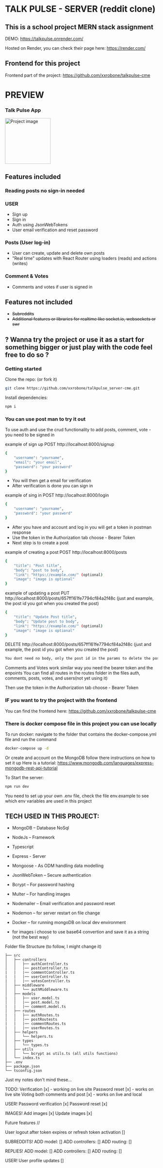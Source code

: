 # TALK PULSE - SERVER (reddit clone)

## This is a school project MERN stack assignment

DEMO: https://talkpulse.onrender.com/

Hosted on Render, you can check their page here: https://render.com/

## Frontend for this project
Frontend part of the project: https://github.com/xxrobone/talkpulse-cme

# PREVIEW
### Talk Pulse App 
<img src="assets/talkpulse.gif" alt="Project image" width="150">

## Features included

### Reading posts no sign-in needed

### USER
- Sign up
- Sign in
- Auth using JsonWebTokens
- User email verification and reset password

### Posts (User log-in)
- User can create, update and delete own posts 
- "Real time" updates with React Router using loaders (reads) and actions (writes)

### Comment & Votes
- Comments and votes if user is signed in

## Features not included
- ~~Subreddits~~ 
- ~~Additional features or libraries for realtime like socket.io, websockets or swr~~

## ? Wanna try the project or use it as a start for something bigger or just play with the code feel free to do so ?

### Getting started

Clone the repo: (or fork it)

```sh
git clone https://github.com/xxrobone/talkpulse_server-cme.git
```
Install dependencies:

```sh
npm i
```
### You can use post man to try it out
To use auth and use the crud functionality to add posts, comment, vote - you need to be signed in

example of sign up
POST http://localhost:8000/signup
```sh
{
    "username": "yourname",
    "email": "your email",
    "password": "your password"
}
```
- You will then get a email for verification
- After verification is done you can sign in

example of sing in
POST http://localhost:8000/login
```sh
{
    "username": "yourname",
    "password": "your password"
}
```

- After you have and account and log in you will get a token in postman response
- Use the token in the Authorization tab choose - Bearer Token
- Next step is to create a post

example of creating a post
POST http://localhost:8000/posts
```sh
{
    "title": "Post title",
    "body": "post to body",
    "link": "https://example.com/" (optional)
    "image": "image is optional"
}

```
example of updating a post
PUT http://localhost:8000/posts/657ff161fe7794cf84a2f48c (just and example, the post id you got when you created the post)
```sh
{
    "title": "Update Post title",
    "body": "Update post to body",
    "link": "https://example.com/" (optional)
    "image": "image is optional"
}
```

DELETE http://localhost:8000/posts/657ff161fe7794cf84a2f48c (just and example, the post id you got when you created the post)
```sh
You dont need no body, only the post id in the params to delete the post
```
Comments and Votes work similar way you need the bearer token and the enpoints
You can find all routes in the routes folder in the files auth, comments, posts, votes, and users(not yet using it)

Then use the token in the Authorization tab choose - Bearer Token


### IF you want to try the project with the frontend
You can find the frontend here: https://github.com/xxrobone/talkpulse-cme

### There is docker compose file in this project you can use locally
To run docker:
 navigate to the folder that contains the docker-compose.yml file and run the command

 ```sh
docker-compose up -d 
``` 

Or create and account on the MongoDB follow there instructions on how to set it up
Here is a tutorial: https://www.mongodb.com/languages/express-mongodb-rest-api-tutorial

To Start the server:    
```sh
npm run dev
```

You need to set up your own .env file, check the file env.example to see which env variables are used in this project

## TECH USED IN THIS PROJECT:
- MongoDB – Database NoSql 
- NodeJs – Framework 
- Typescript
- Express - Server 
- Mongoose - As ODM handling data modelling
- JsonWebToken – Secure authentication 
- Bcrypt – For password hashing 
- Multer – For handling images 
- Nodemailer – Email verification and password reset
- Nodemon – for server restart on file change 
- Docker – for running mongoDB on local dev environment 

 - for images i choose to use base64 convertion and save it as a string (not the best way)


Folder file Structure (to follow, I might change it)

```
├── src
│   ├── controllers
│   │   ├── authController.ts
│   │   |── postController.ts
|   |   |── commentController.ts
|   |   |── userController.ts
|   |   |── votesController.ts
│   ├── middleware
│   │   └── authMiddleware.ts
│   ├── models
|   |   ├── user.model.ts
│   │   |── post.model.ts
|   |   |── comment.model.ts
│   ├── routes
|   |   ├── authRoutes.ts
│   │   |── postRoutests
|   |   |── commentRoutes.ts
|   |   |── userRoutes.ts
│   ├── helpers
│   │   └── helpers.ts
│   ├── types
│   │   └── types.ts
│   ├── utils
│   │   └── bcrypt as utils.ts (all utils functions)
│   └── index.ts
├── .env
├── package.json
└── tsconfig.json
```


Just my notes don't mind these...

TODO:
Verification [x] - working on live site
Password reset [x] - works on live site
Voting both comments and post [x] - works on live and local 

USER!
Password verification [x]
Password reset [x]

IMAGES! 
Add images [x]
Update images [x]

Future features // 

User logout after token expires or refresh token activation []

SUBREDDITS!
ADD model:              []
ADD controllers:        []
ADD routing:            []


REPLIES!
ADD model:              []
ADD controllers:        []
ADD routing:            []

USER!
User profile updates []